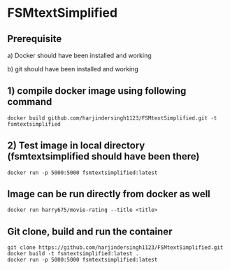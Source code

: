 # FSMtextSimplified

## Prerequisite
   a) Docker should have been installed and working
   
   b) git should have been installed and working
## 1) compile docker image using following command
```
docker build github.com/harjindersingh1123/FSMtextSimplified.git -t fsmtextsimplified
```
## 2) Test image in local directory (fsmtextsimplified should have been there)
```
docker run -p 5000:5000 fsmtextsimplified:latest
```

## Image can be run directly from docker as well
```
docker run harry675/movie-rating --title <title>
```
## Git clone, build and run the container
```
git clone https://github.com/harjindersingh1123/FSMtextSimplified.git
docker build -t fsmtextsimplified:latest .
docker run -p 5000:5000 fsmtextsimplified:latest
```


